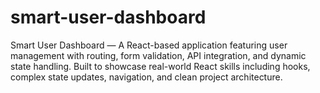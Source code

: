 # smart-user-dashboard
Smart User Dashboard — A React-based application featuring user management with routing, form validation, API integration, and dynamic state handling. Built to showcase real-world React skills including hooks, complex state updates, navigation, and clean project architecture.
